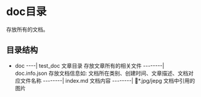 # doc目录

存放所有的文档。

## 目录结构

- doc
----| test_doc 文章目录 存放文章所有的相关文件
--------| doc.info.json 存放文档信息如: 文档所在类别、创建时间、文章描述、文档对应文件名称
--------| index.md 文档内容
--------| *.jpg/jepg 文档中引用的图片
